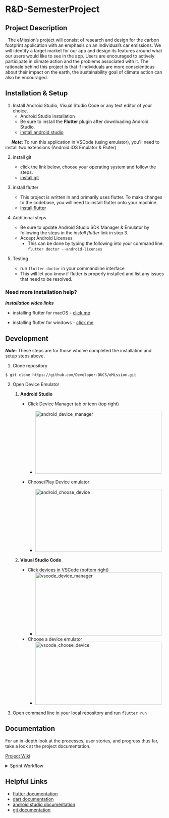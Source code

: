 # R&D-SemesterProject


## Project Description

&nbsp;&nbsp;The eMission’s project will consist of research and design for the carbon footprint application with an emphasis on an individual’s car emissions. We will identify a target market for our app and design its features around what our users would like to see in the app. Users are encouraged to actively participate in climate action and the problems associated with it. The rationale behind this project is that if individuals are more conscientious about their impact on the earth, the sustainability goal of climate action can also be encouraged.


## Installation & Setup

1. Install Android Studio, Visual Studio Code or any text editor of your choice.
   - Android Studio installation
   - Be sure to install the **Flutter** plugin after downloading Android Studio.
   - [install android studio](https://developer.android.com/studio)
   
&nbsp;&nbsp;&nbsp;&nbsp;&nbsp;**_Note_**: To run this application in VSCode (using emulator), you'll need to install two extensions (Android iOS Emulator & Fluter)

2. install git
   - click the link below, choose your operating system and follow the steps.
   - [install git](https://git-scm.com/downloads) 

3. install flutter
   - This project is written in and primarily uses flutter. To make changes to the codebase, you will need to install flutter onto your machine.
   - [install flutter](https://docs.flutter.dev/get-started/install)

4. Additional steps
   - Be sure to update Android Studio SDK Manager & Emulator by following the steps in the _install flutter_ link in step 3.
   - Accept Android Licenses
     - This can be done by typing the following into your command line. ``` flutter doctor --android-licenses ```


5. Testing
   - run ```flutter doctor``` in your commandline interface
   - This will let you know if flutter is properly installed and list any issues that need to be resolved. 


### Need more installation help?
**_installation video links_**
* installing flutter for macOS - [click me](https://www.youtube.com/watch?v=fzAg7lOWqVE)

* installing flutter for windows - [click me](https://www.youtube.com/watch?v=1ukSR1GRtMU&list=PL4cUxeGkcC9jLYyp2Aoh6hcWuxFDX6PBJ&index=2)



## Development
**_Note_**: These steps are for those who've completed the installation and setup steps above. 

1. Clone repository

```
$ git clone https://github.com/Developer-DUCS/eMission.git
 ```

2. Open Device Emulator
   1. **Android Studio**
      - Click Device Manager tab or icon (top right)
        - <img src="https://github.com/Developer-DUCS/eMission/assets/78006078/d9c92bd1-d49c-4a26-a8bf-cacf3c58b9c8" alt="android_device_manager" width="400" height="200"/>
        
      - Choose/Play Device emulator
        - <img src="https://github.com/Developer-DUCS/eMission/assets/78006078/241e6249-ea4c-40d6-b8ad-e02702bd3f97" alt="android_choose_device" width="400" height="200"/>
        
   2. **Visual Studio Code**
      - Click devices in VSCode (bottom right)
        * <img src="https://github.com/Developer-DUCS/eMission/assets/78006078/a2740e08-41db-4536-b8b6-537050ec16d6" alt="vscode_device_manager" width="400" height="200"/>
      - Choose a device emulator
        * <img src="https://github.com/Developer-DUCS/eMission/assets/78006078/10e69d95-522f-44cf-8a29-a3d1c86edad0" alt="vscode_choose_device" width="400" height="200"/>
      
3. Open command line in your local repository and run ``` flutter run ```



## Documentation
For an in-depth look at the processes, user stories, and progress thus far, take a look at the project documentation. 

[Project Wiki](https://github.com/Developer-DUCS/eMission/wiki)

<details><summary>Sprint Workflow</summary>

1. [**Team Processes & Intro**](https://github.com/Developer-DUCS/eMission/blob/main/Sprints/Sprint_1.md)
   1. [Sprint Goals](https://github.com/Developer-DUCS/eMission/blob/main/Sprints/Sprint_1.md#sprint-1-goals)
   2. [Team Organization](https://github.com/Developer-DUCS/eMission/blob/main/Sprints/Sprint_1.md#team-organization)
      1. [Team Dynamics](https://github.com/Developer-DUCS/eMission/blob/main/Sprints/Sprint_1.md#team-dynamics)
      2. [Conflict Resolution](https://github.com/Developer-DUCS/eMission/blob/main/Sprints/Sprint_1.md#conflict-resolution)
      3. [Team Roles](https://github.com/Developer-DUCS/eMission/blob/main/Sprints/Sprint_1.md#roles-application-development)
   3. [Processes](https://github.com/Developer-DUCS/eMission/blob/main/Sprints/Sprint_1.md#processes)
      1. [Version Control](https://github.com/Developer-DUCS/eMission/blob/main/Sprints/Sprint_1.md#version-control)
      2. [Technologies](https://github.com/Developer-DUCS/eMission/blob/main/Sprints/Sprint_1.md#technology)
      3. [Tools](https://github.com/Developer-DUCS/eMission/blob/main/Sprints/Sprint_1.md#tools)
   4. [Sprint Retrospective](https://github.com/Developer-DUCS/eMission/blob/main/Sprints/Sprint_1.md#sprint-retrospective)
2. [**Planning & Development**](https://github.com/Developer-DUCS/eMission/blob/main/Sprints/Sprint_2.md)
   1. [Sprint Goals](https://github.com/Developer-DUCS/eMission/blob/main/Sprints/Sprint_2.md#sprint-2-goals)
   2. [Sprint 2 Screens](https://github.com/Developer-DUCS/eMission/blob/main/Sprints/Sprint_2.md#sprint-2-screens)
   3. [Additional Roles](https://github.com/Developer-DUCS/eMission/blob/main/Sprints/Sprint_2.md#additional-sprint-2-roles)
   4. [Sprint Retrospective](https://github.com/Developer-DUCS/eMission/blob/main/Sprints/Sprint_2.md#sprint-retrospective)
3. [**Backend Strategies**](https://github.com/Developer-DUCS/eMission/blob/main/Sprints/Sprint_3.md) 
   1. [Sprint Goals](https://github.com/Developer-DUCS/eMission/blob/main/Sprints/Sprint_3.md#sprint-3-goals)
   2. [Sprint 3 Screens](https://github.com/Developer-DUCS/eMission/blob/main/Sprints/Sprint_3.md#sprint-3-screens)
   3. [Backend Infrastructure](https://github.com/Developer-DUCS/eMission/blob/main/Sprints/Sprint_3.md#backend-infrastructure)
      1. [NodeJS Server](https://github.com/Developer-DUCS/eMission/blob/main/Sprints/Sprint_3.md#nodejs-server)
      2. [SSH Server Connection](https://github.com/Developer-DUCS/eMission/blob/main/Sprints/Sprint_3.md#ssh-server-connection)
      3. [SQL Tables Design](https://github.com/Developer-DUCS/eMission/blob/main/Sprints/Sprint_3.md#sql-tables-design)
      4. [Docker (DevOps)](https://github.com/Developer-DUCS/eMission/blob/main/Sprints/Sprint_3.md#devops-technologies-docker)
         1. [Installation Guide](https://github.com/Developer-DUCS/eMission/blob/main/Sprints/Sprint_3.md#installation--setup)
         2. [Deployment Guide](https://github.com/Developer-DUCS/eMission/blob/main/Sprints/Sprint_3.md#starting-project-container)
   5. [Direct-to-Device Testing](https://github.com/Developer-DUCS/eMission/blob/main/Sprints/Sprint_3.md#direct-to-device-testing)
   6. [Sprint Retrospective](https://github.com/Developer-DUCS/eMission/blob/main/Sprints/Sprint_3.md#sprint-3-retrospective)
4. [**Server Development**](https://github.com/Developer-DUCS/eMission/blob/main/Sprints/Sprint_4.md)
   1. [Sprint Goals](https://github.com/Developer-DUCS/eMission/blob/main/Sprints/Sprint_4.md#sprint-goals)
   2. [API Calls & SQL Tables](https://github.com/Developer-DUCS/eMission/blob/main/Sprints/Sprint_4.md#nodejs-calls-and-mysql-tables)
      1. [MySQL Database](https://github.com/Developer-DUCS/eMission/blob/main/Sprints/Sprint_4.md#mysql-database)
      2. [API Calls](https://github.com/Developer-DUCS/eMission/blob/main/Sprints/Sprint_4.md#api-calls)
   3. [Dockerfile](https://github.com/Developer-DUCS/eMission/blob/main/Sprints/Sprint_4.md#dockerfile--images--containers)
   4. [Legal Notes](https://github.com/Developer-DUCS/eMission/blob/main/Sprints/Sprint_4.md#legal-notes)
   5. [Target Market](https://github.com/Developer-DUCS/eMission/blob/main/Sprints/Sprint_4.md#target-market)
   6. [Sprint Retrospective](https://github.com/Developer-DUCS/eMission/blob/main/Sprints/Sprint_4.md#sprint-retrospective)
5. [**API Testing & Redesign**](https://github.com/Developer-DUCS/eMission/blob/main/Sprints/Sprint_5.md)
   1. [Sprint Goals](https://github.com/Developer-DUCS/eMission/blob/main/Sprints/Sprint_5.md#sprint-goals)
   2. [Completed API Calls](https://github.com/Developer-DUCS/eMission/blob/main/Sprints/Sprint_5.md#api-calls)
   3. [Password Encryption](https://github.com/Developer-DUCS/eMission/blob/main/Sprints/Sprint_5.md#password-encryption)
   4. [Challenge Page UI Update](https://github.com/Developer-DUCS/eMission/blob/main/Sprints/Sprint_5.md#challenge-page-ui-update)
   5. [Vehicle Management](https://github.com/Developer-DUCS/eMission/blob/main/Sprints/Sprint_5.md#vehicle-management)
   6. [Sprint Retrospective](https://github.com/Developer-DUCS/eMission/blob/main/Sprints/Sprint_5.md#sprint-retrospective)
6. [**Iteration & Development**](https://github.com/Developer-DUCS/eMission/blob/main/Sprints/Sprint_6-7.md)
   1. [Sprint Goals](https://github.com/Developer-DUCS/eMission/blob/main/Sprints/Sprint_6-7.md#sprint-goals)
   2. [Sprint Retrospective](https://github.com/Developer-DUCS/eMission/blob/main/Sprints/Sprint_6-7.md#sprint-retrospective)
7. [**Re(elaboration)**](https://github.com/Developer-DUCS/eMission/blob/main/Sprints/Sprint_8.md)
   1. [Sprint Goals](https://github.com/Developer-DUCS/eMission/blob/main/Sprints/Sprint_8.md#sprint-goals) 
   2. [Workflow & Project Board](https://github.com/Developer-DUCS/eMission/blob/main/Sprints/Sprint_8.md#workflow--project-board-updates)
   3. [Sprint Retrospective](https://github.com/Developer-DUCS/eMission/blob/main/Sprints/Sprint_8.md#sprint-retrospective)
8. [**Verification Planning**](https://github.com/Developer-DUCS/eMission/blob/main/Sprints/Sprint_9.md)
    1. [Sprint Goals](https://github.com/Developer-DUCS/eMission/blob/main/Sprints/Sprint_9.md#sprint-goals)
9. [**Production Pipeline**]()


</details>
   



## Helpful Links
* [flutter documentation](https://docs.flutter.dev/)
* [dart documentation](https://dart.dev/guides)
* [android studio documentation](https://developer.android.com/docs)
* [git documentation](https://git-scm.com/doc)
